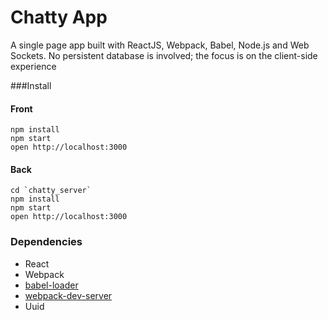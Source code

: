 # Chatty App

A single page app built with ReactJS, Webpack, Babel, Node.js and Web Sockets. No persistent database is involved; the focus is on the client-side experience

###Install

#### Front

```
npm install
npm start
open http://localhost:3000
```

#### Back

```
cd `chatty_server`
npm install
npm start
open http://localhost:3000
```

### Dependencies

* React
* Webpack
* [babel-loader](https://github.com/babel/babel-loader)
* [webpack-dev-server](https://github.com/webpack/webpack-dev-server)
* Uuid
